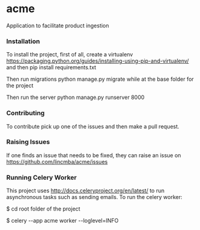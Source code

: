 # acme

Application to facilitate product ingestion

### Installation
To install the project, first of all, create a virtualenv https://packaging.python.org/guides/installing-using-pip-and-virtualenv/ and then pip install requirements.txt


Then run migrations python manage.py migrate while at the base folder for the project

Then run the server python manage.py runserver 8000

### Contributing
To contribute pick up one of the issues and then make a pull request.

### Raising Issues
If one finds an issue that needs to be fixed, they can raise an issue on https://github.com/lincmba/acme/issues

### Running Celery Worker
This project uses http://docs.celeryproject.org/en/latest/ to run asynchronous tasks such as sending emails. To run the celery worker:

$ cd root folder of the project

$ celery --app acme worker --loglevel=INFO